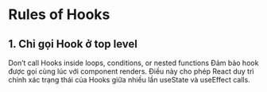 ﻿# Rules of Hooks

## 1. Chỉ gọi Hook ở top level
Don’t call Hooks inside loops, conditions, or nested functions
Đảm bảo hook được gọi cùng lúc với component renders.
Điều này cho phép React duy trì chính xác trạng thái của Hooks giữa nhiều lần useState và useEffect calls.